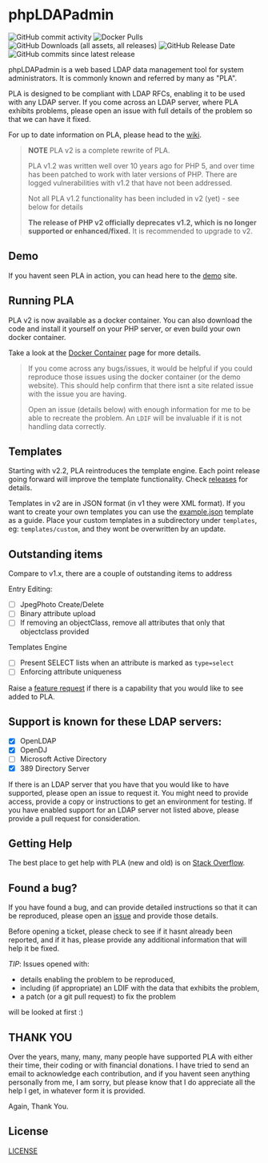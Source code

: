 # phpLDAPadmin
![GitHub commit activity](https://img.shields.io/github/commit-activity/m/leenooks/phpldapadmin)
![Docker Pulls](https://img.shields.io/docker/pulls/phpldapadmin/phpldapadmin)
![GitHub Downloads (all assets, all releases)](https://img.shields.io/github/downloads/leenooks/phpldapadmin/total)
![GitHub Release Date](https://img.shields.io/github/release-date/leenooks/phpldapadmin)
![GitHub commits since latest release](https://img.shields.io/github/commits-since/leenooks/phpldapadmin/latest)

phpLDAPadmin is a web based LDAP data management tool for system administrators. It is commonly known and referred by many as "PLA".

PLA is designed to be compliant with LDAP RFCs, enabling it to be used with any LDAP server.
If you come across an LDAP server, where PLA exhibits problems, please open an issue with full details of the problem so that we can have it fixed.

For up to date information on PLA, please head to the [wiki](https://github.com/leenooks/phpLDAPadmin/wiki).

> **NOTE**
> PLA v2 is a complete rewrite of PLA.
>
> PLA v1.2 was written well over 10 years ago for PHP 5, and over time has been patched to work with later versions of PHP. There are logged vulnerabilities with v1.2 that have not been addressed.
>
> Not all PLA v1.2 functionality has been included in v2 (yet) - see below for details
>
> **The release of PHP v2 officially deprecates v1.2, which is no longer supported or enhanced/fixed.** It is recommended to upgrade to v2.

## Demo
If you havent seen PLA in action, you can head here to the [demo](https://demo.phpldapadmin.org) site.

## Running PLA
PLA v2 is now available as a docker container. You can also download the code and install it yourself on your PHP server, or even build your own docker container.

Take a look at the [Docker Container](https://github.com/leenooks/phpLDAPadmin/wiki/Docker-Container) page for more details.

> If you come across any bugs/issues, it would be helpful if you could reproduce those issues using the docker container (or the demo website). This should help confirm that there isnt a site related issue with the issue you are having.
>
> Open an issue (details below) with enough information for me to be able to recreate the problem. An `LDIF` will be invaluable if it is not handling data correctly.

## Templates
Starting with v2.2, PLA reintroduces the template engine. Each point release going forward will improve the template 
functionality. Check [releases](https://github.com/leenooks/phpLDAPadmin/releases) for details.

Templates in v2 are in JSON format (in v1 they were XML format). If you want to create your own templates you can use 
the [example.json](/templates/example.json) template as a guide. Place your custom templates in a subdirectory
under `templates`, eg: `templates/custom`, and they wont be overwritten by an update.

## Outstanding items
Compare to v1.x, there are a couple of outstanding items to address

Entry Editing:
  - [ ] JpegPhoto Create/Delete
  - [ ] Binary attribute upload
  - [ ] If removing an objectClass, remove all attributes that only that objectclass provided

Templates Engine
  - [ ] Present SELECT lists when an attribute is marked as `type=select`
  - [ ] Enforcing attribute uniqueness

Raise a [feature request](https://github.com/leenooks/phpLDAPadmin/issues/new) if there is a capability that you would like to see added to PLA.

## Support is known for these LDAP servers:
- [X] OpenLDAP
- [X] OpenDJ
- [ ] Microsoft Active Directory
- [X] 389 Directory Server

If there is an LDAP server that you have that you would like to have supported, please open an issue to request it.
You might need to provide access, provide a copy or instructions to get an environment for testing. If you have enabled 
support for an LDAP server not listed above, please provide a pull request for consideration.

## Getting Help
The best place to get help with PLA (new and old) is on [Stack Overflow](https://stackoverflow.com/tags/phpldapadmin/info).

## Found a bug?
If you have found a bug, and can provide detailed instructions so that it can be reproduced, please open an [issue](https://github.com/leenooks/phpLDAPadmin/issues) and provide those details.

Before opening a ticket, please check to see if it hasnt already been reported, and if it has, please provide any additional information that will help it be fixed.

*TIP*: Issues opened with:

* details enabling the problem to be reproduced,
* including (if appropriate) an LDIF with the data that exhibits the problem,
* a patch (or a git pull request) to fix the problem

will be looked at first :)

## THANK YOU
Over the years, many, many, many people have supported PLA with either their time, their coding or with financial donations.
I have tried to send an email to acknowledge each contribution, and if you havent seen anything personally from me, I am sorry, but please know that I do appreciate all the help I get, in whatever form it is provided.

Again, Thank You.

## License
[LICENSE](LICENSE)
